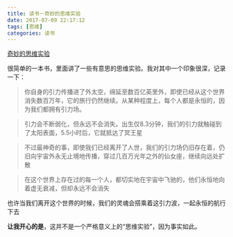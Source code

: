 ```yaml
---
title: 读书－奇妙的思维实验
date: 2017-07-09 22:17:12
tags: [思维]
categories: 读书
---
```


<a href="https://read.douban.com/ebook/21755159/?dcs=book-search">奇妙的思维实验
</a>

很简单的一本书，里面讲了一些有意思的思维实验。我对其中一个印象很深，记录一下：

> 你自身的引力传播进了外太空，绵延至数百亿英里外，即使已经从这个世界消失数百万年，它的旅行仍然继续。从某种程度上，每个人都是永恒的，因为我们都拥有引力场。
> 

> 引力会不断弱化，但永远不会消失。出生仅8.3分钟，我们的引力就触碰到了太阳表面，5.5小时后，它就抵达了冥王星
> 

> 不过最神奇的事，即使我们已经离开了人世，我们的引力场仍旧存在着，仍旧向宇宙外永无止境地传播，穿过几百万光年之外的仙女座，继续向远处扩散
> 

> 在这个世界上存在过的每一个人，都切实地在宇宙中飞驰的，他们永恒地向着虚无衰减，但却永远不会消失


也许当我们离开这个世界的时候，我们的灵魂会搭乘着这引力波，一起永恒的航行下去

<strong>让我开心的是</strong>，这并不是一个严格意义上的“思维实验”，因为事实如此。
